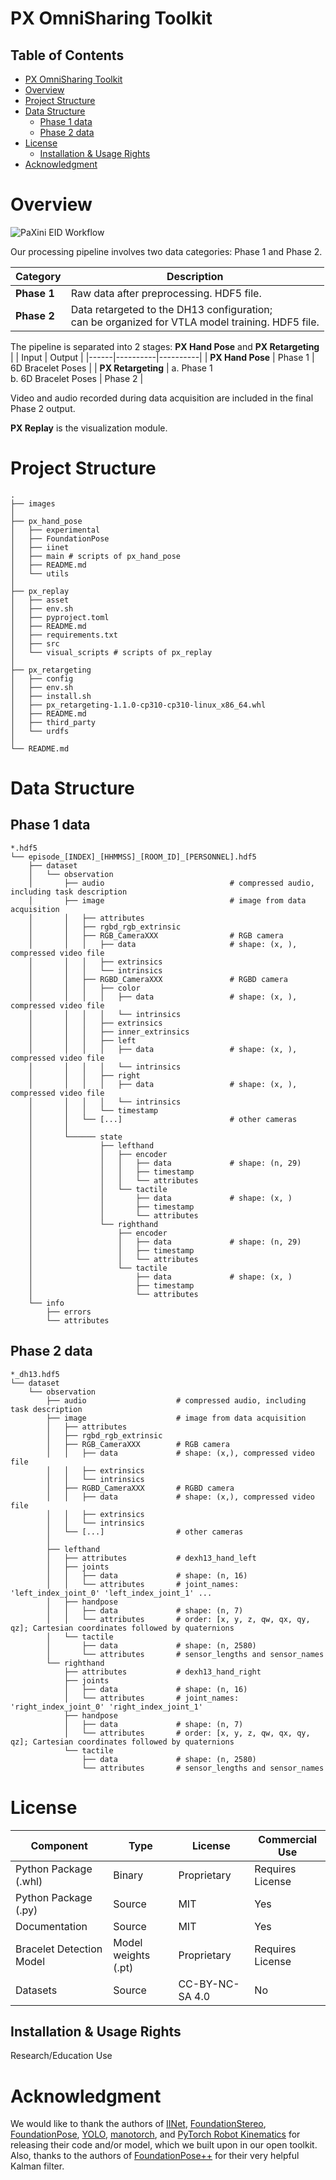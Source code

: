 # PX OmniSharing Toolkit

## Table of Contents
- [PX OmniSharing Toolkit](#px-omnisharing-toolkit)
- [Overview](#overview)
- [Project Structure](#project-structure)
- [Data Structure](#data-structure)
  - [Phase 1 data](##phase-1-data)
  - [Phase 2 data](##phase-2-data)
- [License](#license)
  - [Installation & Usage Rights](##installation--usage-rights)
- [Acknowledgment](#acknowledgment)

# Overview 

![PaXini EID Workflow](images/data_flow.png)

Our processing pipeline involves two data categories: Phase 1 and Phase 2.

| Category | Description |
|----------|----------|
| **Phase 1**   | Raw data after preprocessing. HDF5 file. |
| **Phase 2**   | Data retargeted to the DH13 configuration; <br>can be organized for VTLA model training. HDF5 file. |

The pipeline is separated into 2 stages: **PX Hand Pose** and **PX Retargeting**             
| | Input | Output |
|------|----------|----------|
| **PX Hand Pose**   | Phase 1 | 6D Bracelet Poses |
| **PX Retargeting**   | a. Phase 1 <br> b. 6D Bracelet Poses  | Phase 2 |

Video and audio recorded during data acquisition are included in the final Phase 2 output.    

**PX Replay** is the visualization module.

# Project Structure
```text
.
├── images
│ 
├── px_hand_pose
│   ├── experimental
│   ├── FoundationPose
│   ├── iinet
│   ├── main # scripts of px_hand_pose
│   ├── README.md
│   └── utils
│ 
├── px_replay
│   ├── asset
│   ├── env.sh
│   ├── pyproject.toml
│   ├── README.md
│   ├── requirements.txt
│   ├── src
│   └── visual_scripts # scripts of px_replay
│ 
├── px_retargeting
│   ├── config
│   ├── env.sh
│   ├── install.sh
│   ├── px_retargeting-1.1.0-cp310-cp310-linux_x86_64.whl
│   ├── README.md
│   ├── third_party
│   └── urdfs
│ 
└── README.md
```

# Data Structure
## Phase 1 data
```
*.hdf5
└── episode_[INDEX]_[HHMMSS]_[ROOM_ID]_[PERSONNEL].hdf5
    ├── dataset 
    │   └── observation                 
    │       ├── audio                            # compressed audio, including task description    
    │       ├── image                            # image from data acquisition
    │       │   ├── attributes           
    │       │   ├── rgbd_rgb_extrinsic
    │       │   ├── RGB_CameraXXX                # RGB camera
    │       │   │   ├── data                     # shape: (x, ), compressed video file
    │       │   │   ├── extrinsics       
    │       │   │   └── intrinsics       
    │       │   ├── RGBD_CameraXXX               # RGBD camera
    │       │   │   ├── color
    │       │   │   │   ├── data                 # shape: (x, ), compressed video file      
    │       │   │   │   └── intrinsics 
    │       │   │   ├── extrinsics 
    │       │   │   ├── inner_extrinsics 
    │       │   │   ├── left
    │       │   │   │   ├── data                 # shape: (x, ), compressed video file      
    │       │   │   │   └── intrinsics 
    │       │   │   ├── right
    │       │   │   │   ├── data                 # shape: (x, ), compressed video file      
    │       │   │   │   └── intrinsics 
    │       │   │   └── timestamp
    │       │   └── [...]                        # other cameras   
    │       │
    │       └────── state
    │               ├── lefthand                 
    │               │   ├── encoder              
    │               │   │   ├── data             # shape: (n, 29)
    │               │   │   ├── timestamp
    │               │   │   └── attributes       
    │               │   └── tactile              
    │               │       ├── data             # shape: (x, )
    │               │       ├── timestamp
    │               │       └── attributes       
    │               └── righthand                 
    │                   ├── encoder              
    │                   │   ├── data             # shape: (n, 29)
    │                   │   ├── timestamp
    │                   │   └── attributes       
    │                   └── tactile              
    │                       ├── data             # shape: (x, )
    │                       ├── timestamp
    │                       └── attributes   
    └── info
        ├── errors
        └── attributes
```

## Phase 2 data
```
*_dh13.hdf5
└── dataset     
    └── observation                  
        ├── audio                    # compressed audio, including task description
        ├── image                    # image from data acquisition
        │   ├── attributes           
        │   ├── rgbd_rgb_extrinsic
        │   ├── RGB_CameraXXX        # RGB camera
        │   │   ├── data             # shape: (x,), compressed video file
        │   │   ├── extrinsics       
        │   │   └── intrinsics       
        │   ├── RGBD_CameraXXX       # RGBD camera
        │   │   ├── data             # shape: (x,), compressed video file
        │   │   ├── extrinsics       
        │   │   └── intrinsics       
        │   └── [...]                # other cameras
        │
        ├── lefthand                 
        │   ├── attributes           # dexh13_hand_left
        │   ├── joints               
        │   │   ├── data             # shape: (n, 16)
        │   │   └── attributes       # joint_names: 'left_index_joint_0' 'left_index_joint_1' ...
        │   ├── handpose             
        │   │   ├── data             # shape: (n, 7)
        │   │   └── attributes       # order: [x, y, z, qw, qx, qy, qz]; Cartesian coordinates followed by quaternions 
        │   └── tactile              
        │       ├── data             # shape: (n, 2580)
        │       └── attributes       # sensor_lengths and sensor_names
        └── righthand                
            ├── attributes           # dexh13_hand_right
            ├── joints               
            │   ├── data             # shape: (n, 16)
            │   └── attributes       # joint_names: 'right_index_joint_0' 'right_index_joint_1'
            ├── handpose             
            │   ├── data             # shape: (n, 7)
            │   └── attributes       # order: [x, y, z, qw, qx, qy, qz]; Cartesian coordinates followed by quaternions 
            └── tactile             
                ├── data             # shape: (n, 2580)
                └── attributes       # sensor_lengths and sensor_names
```
# License

| Component | Type | License | Commercial Use |
|-----------|------|---------|----------------|
| Python Package (.whl) | Binary | Proprietary | Requires License |
| Python Package (.py) | Source | MIT | Yes |
| Documentation | Source | MIT | Yes |
| Bracelet Detection Model | Model weights (.pt) | Proprietary | Requires License |
| Datasets | Source | CC-BY-NC-SA 4.0 | No |

## Installation & Usage Rights

Research/Education Use

# Acknowledgment
We would like to thank the authors of [IINet](https://github.com/blindwatch/IINet), [FoundationStereo](https://github.com/NVlabs/FoundationStereo), [FoundationPose](https://github.com/NVlabs/FoundationPose), [YOLO](https://github.com/ultralytics/ultralytics), [manotorch](https://github.com/lixiny/manotorch), and [PyTorch Robot Kinematics](https://github.com/UM-ARM-Lab/pytorch_kinematics) for releasing their code and/or model, which we built upon in our open toolkit. Also, thanks to the authors of [FoundationPose++](https://github.com/teal024/FoundationPose-plus-plus) for their very helpful Kalman filter.
